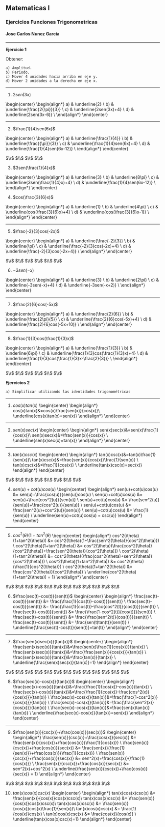## Matematicas I
### Ejercicios Funciones Trigonometricas
#### Jose Carlos Nunez Garcia

-------------

**Ejercicio 1**

Obtener:

    a) Amplitud.
    b) Periodo.
    c) Mover 4 unidades hacia arriba en eje y.
    d) Mover 2 unidades a la derecha en eje x. 

-----------

1) $2sen(3x)$

\begin{center}
\begin{align*}
a) & \underline{2} \\
b) & \underline{\frac{2{\pi}}{3}} \\
c) & \underline{2sen(3x)+4} \\
d) & \underline{2sen(3x-6)} \\
\end{align*}
\end{center}

-----------

2) $\frac{1}{4}sen(6x)$

\begin{center}
\begin{align*}
a) & \underline{\frac{1}{4}} \\
b) & \underline{\frac{{\pi}}{3}} \\
c) & \underline{\frac{1}{4}sen(6x)+4} \\
d) & \underline{\frac{1}{4}sen(6x-12)} \\
\end{align*}
\end{center}

$\\$
$\\$
$\\$
$\\$

3) $3sen(\frac{1}{4}x)$

\begin{center}
\begin{align*}
a) & \underline{3} \\
b) & \underline{8\pi} \\
c) & \underline{3sen(\frac{1}{4}x)+4} \\
d) & \underline{\frac{1}{4}sen(6x-12)} \\
\end{align*}
\end{center}

4) $cos(\frac{3}{6}x)$ 

\begin{center}
\begin{align*}
a) & \underline{1} \\
b) & \underline{4\pi} \\
c) & \underline{cos(\frac{3}{6}x)+4} \\
d) & \underline{cos(\frac{3}{6}x-1)} \\
\end{align*}
\end{center}

-----------

5) $\frac{-2}{3}cos(-2x)$

\begin{center}
\begin{align*}
a) & \underline{\frac{-2}{3}} \\
b) & \underline{\pi} \\
c) & \underline{\frac{-2}{3}cos(-2x)+4} \\
d) & \underline{\frac{-2}{3}cos(-2x+4)} \\
\end{align*}
\end{center}

$\\$
$\\$
$\\$
$\\$
$\\$
$\\$

6) $-3sen(-x)$

\begin{center}
\begin{align*}
a) & \underline{3} \\
b) & \underline{2\pi} \\
c) & \underline{-3sen(-x)+4} \\
d) & \underline{-3sen(-x+2)} \\
\end{align*}
\end{center}

-------------

7) $\frac{2}{6}cos(-5x)$

\begin{center}
\begin{align*}
a) & \underline{\frac{2}{6}} \\
b) & \underline{\frac{2\pi}{5}} \\
c) & \underline{\frac{2}{6}cos(-5x)+4} \\
d) & \underline{\frac{2}{6}cos(-5x+10)} \\
\end{align*}
\end{center}

-----------

8) $\frac{1}{3}cos(\frac{1}{3}x)$

\begin{center}
\begin{align*}
a) & \underline{\frac{1}{3}} \\
b) & \underline{6\pi} \\
c) & \underline{\frac{1}{3}cos(\frac{1}{3}x)+4} \\
d) & \underline{\frac{1}{3}cos(\frac{1}{3}x-\frac{2}{3})} \\
\end{align*}
\end{center}

$\\$
$\\$
$\\$
$\\$
$\\$
$\\$

**Ejercicios 2**

    a) Simplificar utilizando las identidades trigonométricas

-----------

1) $cos(x)tan(x)$
\begin{center}
\begin{align*}
cos(x)tan(x)&=cos(x)\frac{sen(x)}{cos(x)}\\
\underline{cos(x)tan(x)=sen(x)}
\end{align*}
\end{center}

-----------

2) $sen(x)sec(x)$
\begin{center}
\begin{align*}
sen(x)sec(x)&=sen(x)\frac{1}{cos(x)}\\
sen(x)sec(x)&=\frac{sen(x)}{cos(x)} \\
\underline{sen(x)sec(x)=tan(x)}
\end{align*}
\end{center}

-----------

3) $tan(x)csc(x)$
\begin{center}
\begin{align*}
tan(x)csc(x)&=tan(x)\frac{1}{sen(x)}\\
tan(x)csc(x)&=\frac{sen(x)}{cos(x)}\frac{1}{sen(x)} \\
tan(x)csc(x)&=\frac{1}{cos(x)} \\
\underline{tan(x)csc(x)=sec(x)}
\end{align*}
\end{center}

$\\$
$\\$
$\\$
$\\$
$\\$
$\\$
$\\$
$\\$

4) $sen(u)+cot(u)cos(u)$
\begin{center}
\begin{align*}
sen(u)+cot(u)cos(u) &= sen(u)+\frac{cos(u)}{sen(u)}cos(u) \\
sen(u)+cot(u)cos(u) &= sen(u)+\frac{cos^2(u)}{sen(u)} \\
sen(u)+cot(u)cos(u) &= \frac{sen^2(u)}{sen(u)}+\frac{cos^2(u)}{sen(u)} \\
sen(u)+cot(u)cos(u) &= \frac{sen^2(u)+cos^2(u)}{sen(u)} \\
sen(u)+cot(u)cos(u) &= \frac{1}{sen(u)} \\
\underline{sen(u)+cot(u)cos(u) = csc(u)}
\end{align*}
\end{center}

-----------

5) $cos^2(\theta)(1+tan^2(\theta)$
\begin{center}
\begin{align*}
cos^2(\theta)(1+tan^2(\theta)) &= cos^2(\theta)(1+\frac{sen^2(\theta)}{cos^2(\theta)}) \\
cos^2(\theta)(1+tan^2(\theta)) &= cos^2(\theta)(\frac{cos^2(\theta)}{cos^2(\theta)}+\frac{sen^2(\theta)}{cos^2(\theta)}) \\
cos^2(\theta)(1+tan^2(\theta)) &= cos^2(\theta)(\frac{cos^2(\theta)+sen^2(\theta)}{cos^2(\theta)}) \\
cos^2(\theta)(1+tan^2(\theta)) &= cos^2(\theta)(\frac{1}{cos^2(\theta)}) \\
cos^2(\theta)(1+tan^2(\theta)) &= \frac{cos^2(\theta)}{cos^2(\theta)} \\
\underline{cos^2(\theta)(1+tan^2(\theta)) = 1}
\end{align*}
\end{center}

$\\$
$\\$
$\\$
$\\$
$\\$
$\\$
$\\$
$\\$
$\\$
$\\$
$\\$
$\\$

6) $\frac{sec(t)-cos(t)}{sen(t)}$
\begin{center}
\begin{align*}
\frac{sec(t)-cos(t)}{sen(t)} &= \frac{\frac{1}{cos(t)}-cos(t)}{sen(t)} \\
\frac{sec(t)-cos(t)}{sen(t)} &= \frac{\frac{1}{cos(t)}-\frac{cos^2(t)}{cos(t)}}{sen(t)} \\
\frac{sec(t)-cos(t)}{sen(t)} &= \frac{\frac{1-cos^2(t)}{cos(t)}}{sen(t)} \\
\frac{sec(t)-cos(t)}{sen(t)} &= \frac{\frac{sen^2(t)}{cos(t)}}{sen(t)} \\
\frac{sec(t)-cos(t)}{sen(t)} &= \frac{sen(t)tan(t)}{sen(t)} \\
\underline{\frac{sec(t)-cos(t)}{sen(t)}=tan(t)}
\end{align*}
\end{center}

-----------

7) $\frac{sen(x)sec(x)}{tan(x)}$
\begin{center}
\begin{align*}
\frac{sen(x)sec(x)}{tan(x)}&=\frac{sen(x)\frac{1}{cos(x)}}{tan(x)} \\
\frac{sen(x)sec(x)}{tan(x)}&=\frac{\frac{sen(x)}{cos(x)}}{tan(x)} \\
\frac{sen(x)sec(x)}{tan(x)}&=\frac{tan(x)}{tan(x)} \\
\underline{\frac{sen(x)sec(x)}{tan(x)}=1}
\end{align*}
\end{center}

$\\$
$\\$
$\\$
$\\$
$\\$
$\\$
$\\$
$\\$
$\\$
$\\$
$\\$
$\\$
$\\$

8) $\frac{sec(x)-cos(x)}{tan(x)}$
\begin{center}
\begin{align*}
\frac{sec(x)-cos(x)}{tan(x)}&=\frac{\frac{1}{cos(x)}-cos(x)}{tan(x)} \\
\frac{sec(x)-cos(x)}{tan(x)}&=\frac{\frac{1}{cos(x)}-\frac{cos^2(x)}{cos(x)}}{tan(x)} \\
\frac{sec(x)-cos(x)}{tan(x)}&=\frac{\frac{1-cos^2(x)}{cos(x)}}{tan(x)} \\
\frac{sec(x)-cos(x)}{tan(x)}&=\frac{\frac{sen^2(x)}{cos(x)}}{tan(x)} \\
\frac{sec(x)-cos(x)}{tan(x)}&=\frac{sen(x)tan(x)}{tan(x)} \\
\underline{\frac{sec(x)-cos(x)}{tan(x)}=sen(x)}
\end{align*}
\end{center}

--------------

9) $\frac{sen(x)}{csc(x)}+\frac{cos(x)}{sec(x)}$
\begin{center}
\begin{align*}
\frac{sen(x)}{csc(x)}+\frac{cos(x)}{sec(x)} &= \frac{sen(x)}{csc(x)}+\frac{cos(x)}{\frac{1}{cos(x)}} \\
\frac{sen(x)}{csc(x)}+\frac{cos(x)}{sec(x)} &= \frac{sen(x)}{\frac{1}{sen(x)}}+\frac{cos(x)}{\frac{1}{cos(x)}} \\
\frac{sen(x)}{csc(x)}+\frac{cos(x)}{sec(x)} &= sen^2(x)+\frac{cos(x)}{\frac{1}{cos(x)}} \\
\frac{sen(x)}{csc(x)}+\frac{cos(x)}{sec(x)} &= sen^2(x)+cos^2(x) \\
\underline{\frac{sen(x)}{csc(x)}+\frac{cos(x)}{sec(x)} = 1}
\end{align*}
\end{center}

$\\$
$\\$
$\\$
$\\$
$\\$
$\\$
$\\$
$\\$
$\\$
$\\$
$\\$

10) $tan(x)cos(x)csc(x)$
\begin{center}
\begin{align*}
tan(x)cos(x)csc(x) &= \frac{sen(x)}{cos(x)}cos(x)csc(x)\\
tan(x)cos(x)csc(x) &= \frac{sen(x)}{cos(x)}cos(x)csc(x)\\
tan(x)cos(x)csc(x) &= \frac{sen(x)}{cos(x)}cos(x)\frac{1}{sen(x)}\\
tan(x)cos(x)csc(x) &= \frac{1}{cos(x)}cos(x) \\
tan(x)cos(x)csc(x) &= \frac{cos(x)}{cos(x)} \\
\underline{tan(x)cos(x)csc(x)=1}
\end{align*}
\end{center}
